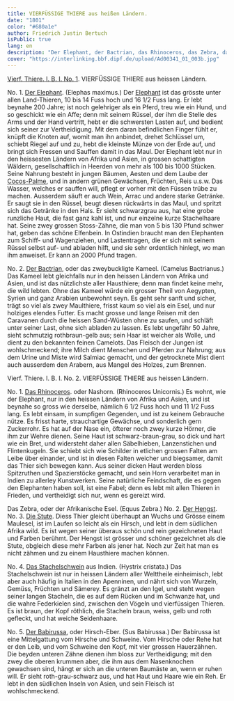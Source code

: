 ```yaml
---
title: VIERFÜSSIGE THIERE aus heißen Ländern.
date: "1801"
color: "#680a1e"
author: Friedrich Justin Bertuch
isPublic: true
lang: en
description: "Der Elephant, der Bactrian, das Rhinoceros, das Zebra, das Stachelschwein und der Babirussa."
cover: "https://interlinking.bbf.dipf.de/upload/Ad00341_01_003b.jpg"
---
```


[Vierf. Thiere. I. B. I. No. 1](http://interlinking.bbf.dipf.de/index.php/Special:URIResolver/Ad00341_01_003a).
VIERFÜSSIGE THIERE aus heissen Ländern.

No. 1. [Der Elephant](http://interlinking.bbf.dipf.de/index.php/Special:URIResolver/Datei-3AAd00341_01_003b_bg.jpg). (Elephas maximus.)
Der [Elephant](http://interlinking.bbf.dipf.de/index.php/Special:URIResolver/Rezeption_-2D_Elefant) ist das grösste unter allen Land-Thieren, 10 bis 14 Fuss hoch und 16 1/2 Fuss lang. Er lebt beynahe 200 Jahre; ist noch gelehriger als ein Pferd, treu wie ein Hund, und so geschickt wie ein Affe; denn mit seinem Rüssel, der ihm die Stelle des Arms und der Hand vertritt, hebt er die schwersten Lasten auf, und bedient sich seiner zur Vertheidigung. Mit dem daran befindlichen Finger fühlt er, knüpft die Knoten auf, womit man ihn anbindet, drehet Schlüssel um, schiebt Riegel auf und zu, hebt die kleinste Münze von der Erde auf, und bringt sich Fressen und Sauffen damit in das Maul. Der Elephant lebt nur in den heissesten Ländern von Afrika und Asien, in grossen schattigten Wäldern, gesellschaftlich in Heerden von mehr als 100 bis 1000 Stücken. Seine Nahrung besteht in jungen Bäumen, Aesten und dem Laube der [Cocos-Palme](http://interlinking.bbf.dipf.de/index.php/Special:URIResolver/Datei-3AAd00341_02_050c.jpg), und in andern grünen Gewächsen, Früchten, Reis u.s.w. Das Wasser, welches er sauffen will, pflegt er vorher mit den Füssen trübe zu machen. Ausserdem säuft er auch Wein, Arrac und andere starke Getränke. Er saugt sie in den Rüssel, beugt diesen rückwärts in das Maul, und spritzt sich das Getränke in den Hals. Er sieht schwarzgrau aus, hat eine grobe runzliche Haut, die fast ganz kahl ist, und nur einzelne kurze Stachelhaare hat. Seine zwey grossen Stoss-Zähne, die man von 5 bis 130 Pfund schwer hat, geben das schöne Elfenbein. In Ostindien braucht man den Elephanten zum Schiff- und Wagenziehen, und Lastentragen, die er sich mit seinem Rüssel selbst auf- und abladen hilft, und sie sehr ordentlich hinlegt, wo man ihm anweiset. Er kann an 2000 Pfund tragen.

No. 2. [Der Bactrian](http://interlinking.bbf.dipf.de/index.php/Special:URIResolver/Datei-3AAd00341_01_003c.jpg), oder das zweybuckligte Kameel. (Camelus Bactrianus.)
Das Kameel lebt gleichfalls nur in den heissen Ländern von Afrika und Asien, und ist das nützlichste aller Hausthiere; denn man findet keine mehr, die wild lebten. Ohne das Kameel würde ein grosser Theil von Aegypten, Syrien und ganz Arabien unbewohnt seyn. Es geht sehr sanft und sicher, trägt so viel als zwey Maulthiere, frisst kaum so viel als ein Esel, und nur holziges elendes Futter. Es macht grosse und lange Reisen mit den Caravanen durch die heissen Sand-Wüsten ohne zu saufen, und schläft unter seiner Last, ohne sich abladen zu lassen. Es lebt ungefähr 50 Jahre, sieht schmutzig rothbraun-gelb aus; sein Haar ist weicher als Wolle, und dient zu den bekannten feinen Camelots. Das Fleisch der Jungen ist wohlschmeckend; ihre Milch dient Menschen und Pferden zur Nahrung; aus dem Urine und Miste wird Salmiac gemacht, und der getrocknete Mist dient auch ausserdem den Arabern, aus Mangel des Holzes, zum Brennen. 

Vierf. Thiere. I. B. I. No. 2.
VIERFÜSSIGE THIERE aus heissen Ländern.

No. 1. [Das Rhinoceros](http://interlinking.bbf.dipf.de/index.php/Special:URIResolver/Datei-3AAd00341_01_004b.jpg). oder Nashorn. (Rhinoceros Unicornis.)
Es wohnt, wie der Elephant, nur in den heissen Ländern von Afrika und Asien, und ist beynahe so gross wie derselbe, nämlich 6 1/2 Fuss hoch und 11 1/2 Fuss lang. Es lebt einsam, in sumpfigen Gegenden, und ist zu keinem Gebrauche nütze. Es frisst harte, strauchartige Gewächse, und sonderlich gern Zuckerrohr. Es hat auf der Nase ein, öfterer noch zwey kurze Hörner, die ihm zur Wehre dienen. Seine Haut ist schwarz-braun-grau, so dick und hart wie ein Bret, und widersteht daher allen Säbelhieben, Lanzenstichen und Flintenkugeln. Sie schiebt sich wie Schilder in etlichen grossen Falten am Leibe über einander, und ist in diesen Falten weicher und biegsamer, damit das Thier sich bewegen kann. Aus seiner dicken Haut werden bloss Spitzruthen und Spazierstöcke gemacht, und sein Horn verarbeitet man in Indien zu allerley Kunstwerken. Seine natürliche Feindschaft, die es gegen den Elephanten haben soll, ist eine Fabel; denn es lebt mit allen Thieren in Frieden, und vertheidigt sich nur, wenn es gereizt wird.

Das Zebra, oder der Afrikanische Esel. (Equus Zebra.) No. 2. [Der Hengst](http://interlinking.bbf.dipf.de/index.php/Special:URIResolver/Datei-3AAd00341_01_004c.jpg). No. 3. [Die Stute](http://interlinking.bbf.dipf.de/index.php/Special:URIResolver/Datei-3AAd00341_01_004d_bg.jpg).
Diess Thier gleicht überhaupt an Wuchs und Grösse einem Maulesel, ist im Laufen so leicht als ein Hirsch, und lebt in dem südlichen Afrika wild. Es ist wegen seiner überaus schön und rein gezeichneten Haut und Farben berühmt. Der Hengst ist grösser und schöner gezeichnet als die Stute, obgleich diese mehr Farben als jener hat. Noch zur Zeit hat man es nicht zähmen und zu einem Hausthiere machen können.

No. 4. [Das Stachelschwein](http://interlinking.bbf.dipf.de/index.php/Special:URIResolver/Datei-3AAd00341_01_004e.jpg) aus Indien. (Hystrix cristata.)
Das Stachelschwein ist nur in heissen Ländern aller Welttheile einheimisch, lebt aber auch häufig in Italien in den Apenninen, und nährt sich von Wurzeln, Gemüss, Früchten und Sämerey. Es gränzt an den Igel, und steht wegen seiner langen Stacheln, die es auf dem Rücken und im Schwanze hat, und die wahre Federkielen sind, zwischen den Vögeln und vierfüssigen Thieren. Es ist braun, der Kopf röthlich, die Stacheln braun, weiss, gelb und roth gefleckt, und hat weiche Seidenhaare.

No. 5. [Der Babirussa](http://interlinking.bbf.dipf.de/index.php/Special:URIResolver/Datei-3AAd00341_01_004f.jpg), oder Hirsch-Eber. (Sus Babirussa.)
Der Babirussa ist eine Mittelgattung vom Hirsche und Schweine. Vom Hirsche oder Rehe hat er den Leib, und vom Schweine den Kopf, mit vier grossen Hauerzähnen. Die beyden unteren Zähne dienen ihm bloss zur Vertheidigung; mit den zwey die oberen krummen aber, die ihm aus dem Nasenknochen gewachsen sind, hängt er sich an die unteren Baumäste an, wenn er ruhen will. Er sieht roth-grau-schwarz aus, und hat Haut und Haare wie ein Reh. Er lebt in den südlichen Inseln von Asien, und sein Fleisch ist wohlschmeckend.


